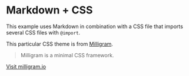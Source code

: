 <!-- title: Algernon -->

# Markdown + CSS

This example uses Markdown in combination with a CSS file that imports several CSS files with `@import`.

This particular CSS theme is from [Milligram](https://milligram.io).

> Milligram is a minimal CSS framework.

<a class="button" href="https://milligram.io/">Visit milligram.io</a>
